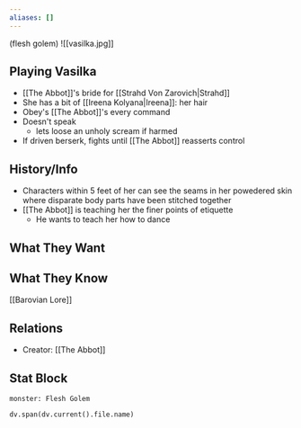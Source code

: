 ```yaml
---
aliases: []
---
```

(flesh golem)
![[vasilka.jpg]]
## Playing Vasilka
- [[The Abbot]]'s bride for [[Strahd Von Zarovich|Strahd]]
- She has a bit of [[Ireena Kolyana|Ireena]]: her hair
- Obey's [[The Abbot]]'s every command
- Doesn't speak
	- lets loose an unholy scream if harmed
- If driven berserk, fights until [[The Abbot]] reasserts control

## History/Info
- Characters within 5 feet of her can see the seams in her powedered skin where disparate body parts have been stitched together
- [[The Abbot]] is teaching her the finer points of etiquette
	- He wants to teach her how to dance

## What They Want

## What They Know
[[Barovian Lore]]

## Relations
- Creator: [[The Abbot]]

## Stat Block

```statblock
monster: Flesh Golem
```

```dataviewjs
dv.span(dv.current().file.name)
```
